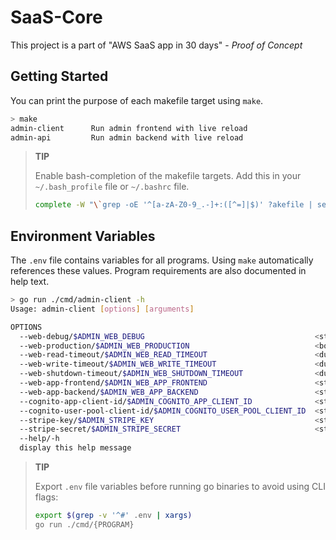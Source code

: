 # SaaS-Core

This project is a part of "AWS SaaS app in 30 days" - _Proof of Concept_

## Getting Started
You can print the purpose of each makefile target using `make`.

```bash
> make
admin-client      Run admin frontend with live reload
admin-api         Run admin backend with live reload
```

>__TIP__
> 
>Enable bash-completion of the makefile targets. Add this in your `~/.bash_profile` file or `~/.bashrc` file.
> ```bash
> complete -W "\`grep -oE '^[a-zA-Z0-9_.-]+:([^=]|$)' ?akefile | sed 's/[^a-zA-Z0-9_.-]*$//'\`" make
> ```

## Environment Variables

The `.env` file contains variables for all programs. Using `make` automatically references these values.
Program requirements are also documented in help text.
```bash
> go run ./cmd/admin-client -h
Usage: admin-client [options] [arguments]

OPTIONS
  --web-debug/$ADMIN_WEB_DEBUG                                      <string>    (default: localhost:6060)
  --web-production/$ADMIN_WEB_PRODUCTION                            <bool>      (default: false)
  --web-read-timeout/$ADMIN_WEB_READ_TIMEOUT                        <duration>  (default: 5s)
  --web-write-timeout/$ADMIN_WEB_WRITE_TIMEOUT                      <duration>  (default: 5s)
  --web-shutdown-timeout/$ADMIN_WEB_SHUTDOWN_TIMEOUT                <duration>  (default: 5s)
  --web-app-frontend/$ADMIN_WEB_APP_FRONTEND                        <string>    (default: localhost:4000)
  --web-app-backend/$ADMIN_WEB_APP_BACKEND                          <string>    (default: localhost:4001)
  --cognito-app-client-id/$ADMIN_COGNITO_APP_CLIENT_ID              <string>    (default: none)
  --cognito-user-pool-client-id/$ADMIN_COGNITO_USER_POOL_CLIENT_ID  <string>    (default: none)
  --stripe-key/$ADMIN_STRIPE_KEY                                    <string>    (default: none)
  --stripe-secret/$ADMIN_STRIPE_SECRET                              <string>    (default: none)
  --help/-h                                                         
  display this help message
```

> __TIP__  
> 
> Export `.env` file variables before running go binaries to avoid using CLI flags:  
> ```bash
> export $(grep -v '^#' .env | xargs)
> go run ./cmd/{PROGRAM}
>```
